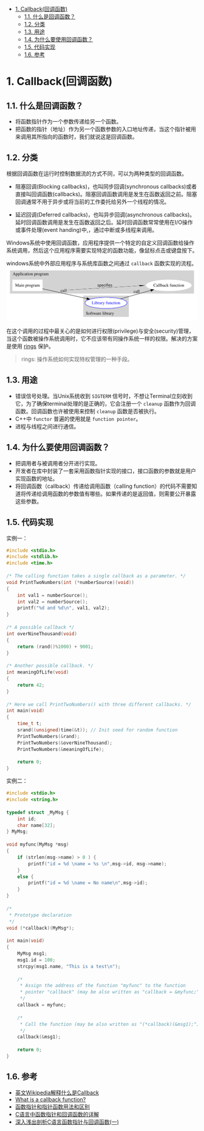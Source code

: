 <!--
 * @Author: JohnJeep
 * @Date: 2021-04-05 16:08:47
 * @LastEditTime: 2021-04-05 22:36:21
 * @LastEditors: Please set LastEditors
 * @Description: In User Settings Edit
-->
<!-- TOC -->

- [1. Callback(回调函数)](#1-callback回调函数)
  - [1.1. 什么是回调函数？](#11-什么是回调函数)
  - [1.2. 分类](#12-分类)
  - [1.3. 用途](#13-用途)
  - [1.4. 为什么要使用回调函数？](#14-为什么要使用回调函数)
  - [1.5. 代码实现](#15-代码实现)
  - [1.6. 参考](#16-参考)

<!-- /TOC -->
# 1. Callback(回调函数)
## 1.1. 什么是回调函数？
- 将函数指针作为一个参数传递给另一个函数。
- 把函数的指针（地址）作为另一个函数参数的入口地址传递，当这个指针被用来调用其所指向的函数时，我们就说这是回调函数。


## 1.2. 分类
根据回调函数在运行时控制数据流的方式不同，可以为两种类型的回调函数。
- 阻塞回调(Blocking callbacks)，也叫同步回调(synchronous callbacks)或者直接叫回调函数(callbacks)。阻塞回调函数调用是发生在函数返回之前。阻塞回调通常不用于异步或将当前的工作委托给另外一个线程的情况。

- 延迟回调(Deferred callbacks)，也叫异步回调(asynchronous callbacks)。延时回调函数调用是发生在函数返回之后。延时回调函数常常使用在I/O操作或事件处理(event handing)中,，通过中断或多线程来调用。

Windows系统中使用回调函数，应用程序提供一个特定的自定义回调函数给操作系统调用，然后这个应用程序需要实现特定的函数功能，像鼠标点击或键盘按下。

windows系统中外部应用程序与系统库函数之间通过 `callback` 函数实现的流程。
![](./figures/Callback-notitle.svg)

在这个调用的过程中最关心的是如何进行权限(privilege)与安全(security)管理，当这个函数被操作系统调用时，它不应该带有同操作系统一样的权限。解决的方案是使用 [rings](https://en.wikipedia.org/wiki/Protection_ring) 保护。

> rings: 操作系统如何实现特权管理的一种手段。

## 1.3. 用途
- 错误信号处理。当Unix系统收到 `SIGTERM` 信号时，不想让Terminal立刻收到它，为了确保terminal处理的是正确的，它会注册一个 `cleanup` 函数作为回调函数。回调函数也许被使用来控制 `cleanup` 函数是否被执行。
- C++中 `functor` 普遍的使用就是 `function pointer`。
- 进程与线程之间进行通信。

## 1.4. 为什么要使用回调函数？
- 把调用者与被调用者分开进行实现。
- 开发者在库中封装了一套采用函数指针实现的接口，接口函数的参数就是用户实现函数的地址。
- 将回调函数（callback）传递给调用函数（calling function）的代码不需要知道将传递给调用函数的参数值有哪些。如果传递的是返回值，则需要公开暴露这些参数。


## 1.5. 代码实现
实例一：
```c
#include <stdio.h>
#include <stdlib.h>
#include <time.h>

/* The calling function takes a single callback as a parameter. */
void PrintTwoNumbers(int (*numberSource)(void)) 
{
    int val1 = numberSource();
    int val2 = numberSource();
    printf("%d and %d\n", val1, val2);
}

/* A possible callback */
int overNineThousand(void) 
{
    return (rand()%1000) + 9001;
}

/* Another possible callback. */
int meaningOfLife(void) 
{
    return 42;
}

/* Here we call PrintTwoNumbers() with three different callbacks. */
int main(void) 
{
    time_t t;
    srand((unsigned)time(&t)); // Init seed for random function
    PrintTwoNumbers(&rand);
    PrintTwoNumbers(&overNineThousand);
    PrintTwoNumbers(&meaningOfLife);

    return 0;
}
```

实例二：
```c
#include <stdio.h>
#include <string.h>

typedef struct _MyMsg {
    int id;
    char name[32];
} MyMsg;

void myfunc(MyMsg *msg)
{
    if (strlen(msg->name) > 0 ) {
        printf("id = %d \name = %s \n",msg->id, msg->name);
    }
    else {
        printf("id = %d \name = No name\n",msg->id);
    }
}

/*
 * Prototype declaration
 */
void (*callback)(MyMsg*);

int main(void)
{
    MyMsg msg1;
    msg1.id = 100;
    strcpy(msg1.name, "This is a test\n");

    /*
     * Assign the address of the function "myfunc" to the function
     * pointer "callback" (may be also written as "callback = &myfunc;")
     */
    callback = myfunc;

    /*
     * Call the function (may be also written as "(*callback)(&msg1);")
     */
    callback(&msg1);

    return 0;
}
```



## 1.6. 参考
- [英文Wikipedia解释什么是Callback](https://en.wikipedia.org/wiki/Callback_(computer_programming))
- [What is a callback function?](https://stackoverflow.com/questions/824234/what-is-a-callback-function/7549753#7549753)
- [函数指针和指针函数用法和区别](https://blog.csdn.net/luoyayun361/article/details/80428882)
- [C语言中函数指针和回调函数的详解](https://blog.csdn.net/weixin_39939425/article/details/90298435)
- [深入浅出剖析C语言函数指针与回调函数(一)](https://blog.csdn.net/morixinguan/article/details/65494239?depth_1-utm_source=distribute.pc_relevant.none-task&utm_source=distribute.pc_relevant.none-task)